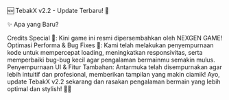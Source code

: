 🆕 TebakX v2.2 - Update Terbaru! 🎉

✨ Apa yang Baru?

Credits Special 🙌: Kini game ini resmi dipersembahkan oleh NEXGEN GAME!
Optimasi Performa & Bug Fixes 🚀: Kami telah melakukan penyempurnaan kode untuk mempercepat loading, meningkatkan responsivitas, serta memperbaiki bug-bug kecil agar pengalaman bermainmu semakin mulus.
Penyempurnaan UI & Fitur Tambahan: Antarmuka telah disempurnakan agar lebih intuitif dan profesional, memberikan tampilan yang makin ciamik!
Ayo, update TebakX v2.2 sekarang dan rasakan pengalaman bermain yang lebih optimal dan stylish! 🔢🔥
